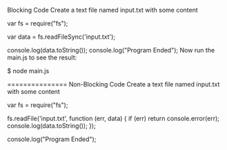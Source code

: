 Blocking Code
Create a text file named input.txt with some content

var fs = require("fs");

var data = fs.readFileSync('input.txt');

console.log(data.toString());
console.log("Program Ended");
Now run the main.js to see the result:

$ node main.js

===============
Non-Blocking Code 
Create a text file named input.txt with some content


var fs = require("fs");

fs.readFile('input.txt', function (err, data) {
    if (err) return console.error(err);
    console.log(data.toString());
});

console.log("Program Ended");
